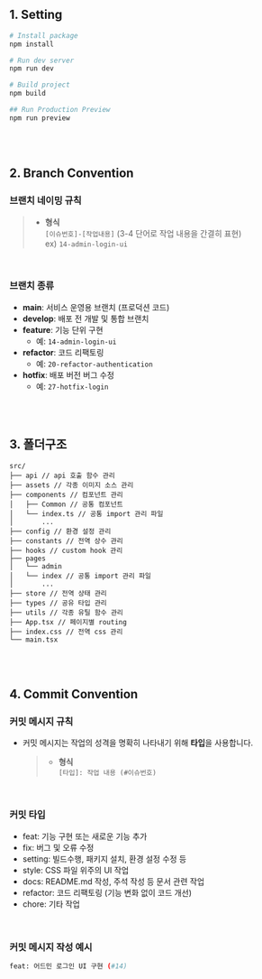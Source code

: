 ## 1. Setting

```bash
# Install package
npm install

# Run dev server
npm run dev

# Build project
npm build

## Run Production Preview
npm run preview
```

<br> <br>

## 2. Branch Convention

### **브랜치 네이밍 규칙**

> -   **형식**  
>      `[이슈번호]-[작업내용]` (3-4 단어로 작업 내용을 간결히 표현)  
>      ex) `14-admin-login-ui`

<br>

### **브랜치 종류**

-   **main**: 서비스 운영용 브랜치 (프로덕션 코드)
-   **develop**: 배포 전 개발 및 통합 브랜치
-   **feature**: 기능 단위 구현
    -   예: `14-admin-login-ui`
-   **refactor**: 코드 리팩토링
    -   예: `20-refactor-authentication`
-   **hotfix**: 배포 버전 버그 수정
    -   예: `27-hotfix-login`

<br> <br>

## 3. 폴더구조

```
src/
├── api // api 호출 함수 관리
├── assets // 각종 이미지 소스 관리
├── components // 컴포넌트 관리
│   ├── Common // 공통 컴포넌트
│   └── index.ts // 공통 import 관리 파일
│       ...
├── config // 환경 설정 관리
├── constants // 전역 상수 관리
├── hooks // custom hook 관리
├── pages
│   └── admin
│   └── index // 공통 import 관리 파일
│       ...
├── store // 전역 상태 관리
├── types // 공유 타입 관리
├── utils // 각종 유틸 함수 관리
├── App.tsx // 페이지별 routing
├── index.css // 전역 css 관리
└── main.tsx
```

<br> <br>

## 4. Commit Convention

### **커밋 메시지 규칙**

-   커밋 메시지는 작업의 성격을 명확히 나타내기 위해 **타입**을 사용합니다.
    > -   **형식**  
    >     `[타입]: 작업 내용 (#이슈번호)`

<br>

### **커밋 타입**

-   feat: 기능 구현 또는 새로운 기능 추가
-   fix: 버그 및 오류 수정
-   setting: 빌드수행, 패키지 설치, 환경 설정 수정 등
-   style: CSS 파일 위주의 UI 작업
-   docs: README.md 작성, 주석 작성 등 문서 관련 작업
-   refactor: 코드 리팩토링 (기능 변화 없이 코드 개선)
-   chore: 기타 작업

<br>

### **커밋 메시지 작성 예시**

```bash
feat: 어드민 로그인 UI 구현 (#14)
```
